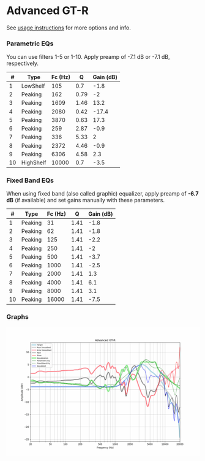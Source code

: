 # Advanced GT-R
See [usage instructions](https://github.com/jaakkopasanen/AutoEq#usage) for more options and info.

### Parametric EQs
You can use filters 1-5 or 1-10. Apply preamp of -7.1 dB or -7.1 dB, respectively.

|   # | Type      |   Fc (Hz) |    Q |   Gain (dB) |
|-----|-----------|-----------|------|-------------|
|   1 | LowShelf  |       105 | 0.7  |        -1.8 |
|   2 | Peaking   |       162 | 0.79 |        -2   |
|   3 | Peaking   |      1609 | 1.46 |        13.2 |
|   4 | Peaking   |      2080 | 0.42 |       -17.4 |
|   5 | Peaking   |      3870 | 0.63 |        17.3 |
|   6 | Peaking   |       259 | 2.87 |        -0.9 |
|   7 | Peaking   |       336 | 5.33 |         2   |
|   8 | Peaking   |      2372 | 4.46 |        -0.9 |
|   9 | Peaking   |      6306 | 4.58 |         2.3 |
|  10 | HighShelf |     10000 | 0.7  |        -3.5 |

### Fixed Band EQs
When using fixed band (also called graphic) equalizer, apply preamp of **-6.7 dB** (if available) and set gains manually with these parameters.

|   # | Type    |   Fc (Hz) |    Q |   Gain (dB) |
|-----|---------|-----------|------|-------------|
|   1 | Peaking |        31 | 1.41 |        -1.8 |
|   2 | Peaking |        62 | 1.41 |        -1.8 |
|   3 | Peaking |       125 | 1.41 |        -2.2 |
|   4 | Peaking |       250 | 1.41 |        -2   |
|   5 | Peaking |       500 | 1.41 |        -3.7 |
|   6 | Peaking |      1000 | 1.41 |        -2.5 |
|   7 | Peaking |      2000 | 1.41 |         1.3 |
|   8 | Peaking |      4000 | 1.41 |         6.1 |
|   9 | Peaking |      8000 | 1.41 |         3.1 |
|  10 | Peaking |     16000 | 1.41 |        -7.5 |

### Graphs
![](./Advanced%20GT-R.png)
